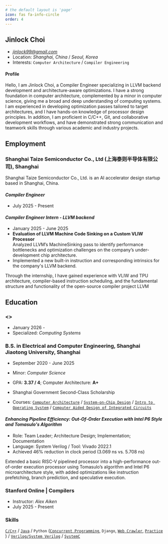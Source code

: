 ```yaml
---
# the default layout is 'page'
icon: fas fa-info-circle
order: 4
---
```


## Jinlock Choi
* *jinlock99@gmail.com*
* Location: *Shanghai, China* / *Seoul, Korea*
* Interests: `Computer Architecture` / `Compiler Engineering`

#### Profile
Hello, I am Jinlock Choi, a Compiler Engineer specializing in LLVM backend development and architecture-aware optimizations. I have a strong foundation in computer architecture, complemented by a minor in computer science, giving me a broad and deep understanding of computing systems. I am experienced in developing optimization passes tailored to target architectures, and I have hands-on knowledge of processor design principles. In addition, I am proficient in C/C++, Git, and collaborative development workflows, and have demonstrated strong communication and teamwork skills through various academic and industry projects.

## Employment

### **Shanghai Taize Semiconductor Co., Ltd (上海泰则半导体有限公司), Shanghai**
Shanghai Taize Semiconductor Co., Ltd. is an AI accelerator design startup based in Shanghai, China.

#### *Compiler Engineer*
* July 2025 - Present

#### *Compiler Engineer Intern - LLVM backend*
* January 2025 - June 2025
* **Evaluation of LLVM Machine Code Sinking on a Custom VLIW Processor**  
Analyzed LLVM’s MachineSinking pass to identify performance bottlenecks and optimization challenges on the company’s under-development chip architecture.
* Implemented a new built-in instruction and corresponding intrinsics for the company's LLVM backend.  

Through the internship, I have gained experience with VLIW and TPU architecture, compiler-based instruction scheduling, and the fundamental structure and functionality of the open-source compiler project LLVM

## Education

### **<>**
* January 2026 - 
* Specialized: *Computing Systems*

### **B.S. in Electrical and Computer Engineering, Shanghai Jiaotong University, Shanghai**
* September 2020 - June 2025
* Minor: *Computer Science*
* GPA: **3.37 / 4**; Computer Architecture: **A+**
* Shanghai Government Second-Class Scholarship

* Courses: 
[`Computer Architecture`](https://github.com/Jinlock9/Computer_Architecture) 
/ [`System-on-Chip Design`](https://github.com/Jinlock9/System_on_Chip_Design) 
/ [`Intro to Operating System`](https://github.com/Jinlock9/Intro_to_Operating_System) 
/ [`Computer Aided Design of Integrated Circuits`](https://github.com/Jinlock9/Computer_Aided_Design_of_Integrated_Circuits)

#### *Enhancing Pipeline Efficiency: Out-Of-Order Execution with Intel P6  Style and Tomasulo's Algorithm*
* Role: Team Leader; Architecture Design; Implementation; Documentation
* Language: System Verilog / Tool: Vivado 2022.1
* Achieved 46% reduction in clock period (3.069 ns vs. 5.708 ns)  

Extended a basic RISC-V pipelined processor into a high-performance out-of-order execution processor using Tomasulo’s algorithm and Intel P6 microarchitecture style, with added optimizations like instruction prefetching, branch prediction, and speculative execution.

### **Stanford Online | Compilers**
* Instructor: *Alex Aiken*
* July 2025 - Present

### Skills
[`C/C++`](https://github.com/Jinlock9/Cpp_Practice) 
/ [`Java`](https://github.com/Jinlock9/Study_Java-Basic-Intermediate-Java8) 
/ `Python` 
([`Concurrent Programming`](https://github.com/Jinlock9/Study_Python-Concurrent-Programming), 
`Django`, 
[`Web Crawler`](https://github.com/Jinlock9/Study_Python-Web-Crawler), 
[`Practice`](https://github.com/Jinlock9/Python_Practice)
) 
/ [`Verilog/System Verilog`](https://github.com/Jinlock9/HDL_Practice) 
/ [`SystemC`](https://github.com/Jinlock9/study-SystemC) 
